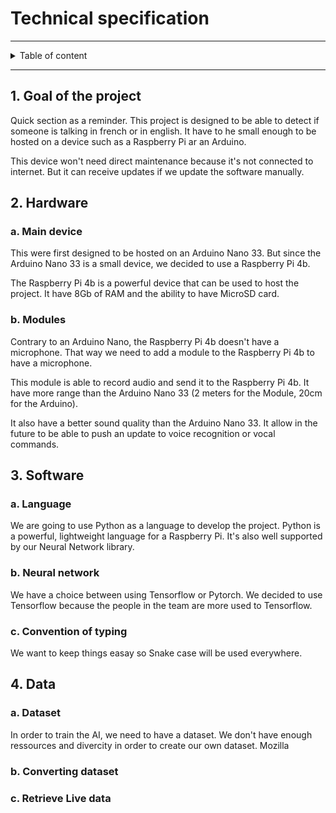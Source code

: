 # Technical specification

<hr>

<details><summary>Table of content</summary>

- [Technical specification](#technical-specification)
  - [1. Goal of the project](#1-goal-of-the-project)
  - [2. Hardware](#2-hardware)
    - [a. Main device](#a-main-device)
    - [b. Modules](#b-modules)
  - [3. Software](#3-software)
    - [a. Language](#a-language)
    - [b. Neural network](#b-neural-network)
    - [c. Convention of typing](#c-convention-of-typing)
  - [4. Data](#4-data)
    - [a. Dataset](#a-dataset)
    - [b. Converting dataset](#b-converting-dataset)
    - [c. Retrieve Live data](#c-retrieve-live-data)
</details>

<hr>

## 1. Goal of the project

Quick section as a reminder.
This project is designed to be able to detect if someone is talking in french or in english.
It have to he small enough to be hosted on a device such as a Raspberry Pi ar an Arduino.

This device won't need direct maintenance because it's not connected to internet.
But it can receive updates if we update the software manually.

## 2. Hardware

### a. Main device
This were first designed to be hosted on an Arduino Nano 33.
But since the Arduino Nano 33 is a small device, we decided to use a Raspberry Pi 4b.

The Raspberry Pi 4b is a powerful device that can be used to host the project.
It have 8Gb of RAM and the ability to have MicroSD card.

### b. Modules

Contrary to an Arduino Nano, the Raspberry Pi 4b doesn't have a microphone.
That way we need to add a module to the Raspberry Pi 4b to have a microphone.

This module is able to record audio and send it to the Raspberry Pi 4b.
It have more range than the Arduino Nano 33 (2 meters for the Module, 20cm for the Arduino).

It also have a better sound quality than the Arduino Nano 33.
It allow in the future to be able to push an update to voice recognition or vocal commands.



## 3. Software

### a. Language

We are going to use Python as a language to develop the project.
Python is a powerful, lightweight language for a Raspberry Pi.
It's also well supported by our Neural Network library.

### b. Neural network

We have a choice between using Tensorflow or Pytorch.
We decided to use Tensorflow because the people in the team are more used to Tensorflow.


### c. Convention of typing

We want to keep things easay so Snake case will be used everywhere.

## 4. Data

### a. Dataset

In order to train the AI, we need to have a dataset.
We don't have enough ressources and divercity in order to create our own dataset.
Mozilla 

### b. Converting dataset
### c. Retrieve Live data
